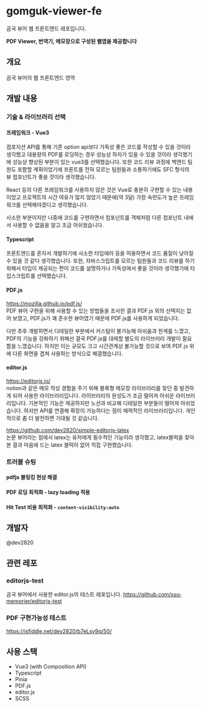 # gomguk-viewer-fe

곰국 뷰어 웹 프론트엔드 레포입니다.

**PDF Viewer, 번역기, 메모장으로 구성된 웹앱을 제공합니다** 

## 개요
곰국 뷰어의 웹 프론트엔드 영역

## 개발 내용

### 기술 & 라이브러리 선택
#### 프레임워크 - Vue3
컴포지션 API를 통해 기존 option api보다 가독성 좋은 코드를 작성할 수 있을 것이라 생각했고 대용량의 PDF를 로딩하는 경우 성능상 하자가 있을 수 있을 것이라 생각했기에 성능상 향상된 부분이 있는 vue3를 선택했습니다. 또한 코드 리뷰 과정에 백엔드 팀원도 포함할 계획이었기에 프론트를 전혀 모르는 팀원들과 소통하기에도 SFC 형식의 뷰 컴포넌트가 좋을 것이라 생각했습니다.

React 등의 다른 프레임워크를 사용하지 않은 것은 Vue로 충분히 구현할 수 있는 내용이었고 프로젝트의 시간 여유가 많지 않았기 때문에(약 3달) 가장 숙련도가 높은 프레임워크를 선택해야겠다고 생각했습니다. 

사소한 부분이지만 나중에 코드를 구현하면서 컴포넌트를 객체처럼 다른 컴포넌트 내에서 사용할 수 없음을 알고 조금 아쉬웠습니다. 

#### Typescript
프론트엔드를 혼자서 개발하기에 사소한 타입에러 등을 허용하면서 코드 품질이 낮아질 수 있을 것 같다 생각했습니다. 또한, 자바스크립트를 모르는 팀원들과 코드 리뷰를 하기 위해서 타입이 제공되는 편이 코드를 설명하거나 가독성에서 좋을 것이라 생각했기에 타입스크립트를 선택했습니다.

#### PDF.js
https://mozilla.github.io/pdf.js/  
PDF 뷰어 구현을 위해 사용할 수 있는 방법들을 조사한 결과 PDF.js 외의 선택지는 없어 보였고, PDF.js가 꽤 준수한 뷰어였기 때문에 PDF.js를 사용하게 되었습니다.

다만 추후 개발하면서 디테일한 부분에서 커스텀이 불가능해 아쉬움과 한계를 느꼈고, PDF의 기능을 강화하기 위해선 결국 PDF.js를 대체할 별도의 라이브러리 개발이 필요함을 느꼈습니다. 하지만 이는 규모도 크고 시간관계상 불가능할 것으로 보여 PDF.js 위에 다른 화면을 겹쳐 사용하는 방식으로 해결했습니다.

#### editor.js
https://editorjs.io/  
notion과 같은 메모 작성 경험을 주기 위해 블록형 메모장 라이브러리를 찾던 중 발견하게 되어 사용한 라이브러리입니다. 라이브러리의 완성도가 조금 떨어져 아쉬운 라이브러리입니다. 기본적인 기능은 제공하지만 노션과 비교해 디테일한 부분들이 떨어져 아쉬었습니다. 하지만 API를 연결해 확장이 가능하다는 점이 매력적인 라이브러리입니다. 개인적으로 좀 더 발전하면 기대될 것 같습니다.

https://github.com/dev2820/simple-editorjs-latex   
논문 뷰어라는 점에서 latex는 유저에게 필수적인 기능이라 생각했고, latex블럭을 찾아본 결과 마음에 드는 latex 블럭이 없어 직접 구현했습니다.

### 트러블 슈팅

#### pdfjs 블링킹 현상 해결

#### PDF 로딩 최적화 - lazy loading 적용

#### Hit Test 비용 최적화 - `content-visibility:auto`

## 개발자
@dev2820

## 관련 레포
### editorjs-test
곰국 뷰어에서 사용한 editor.js의 테스트 레포입니다.
https://github.com/ssu-memorier/editorjs-test

### PDF 구현가능성 테스트
https://jsfiddle.net/dev2820/b7eLsv9q/50/

## 사용 스택
- Vue3 (with Composition API)
- Typescript
- Pinia
- PDF.js
- editor.js
- SCSS


